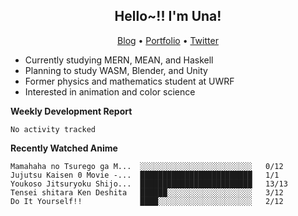 <h2 align="center">
  Hello~!! I'm Una!
</h2>

<p align="center">
  <a href="https://anarchy.website/">Blog</a> &bull;
  <a href="https://una-ada.github.io/">Portfolio</a> &bull;
  <a href="https://twitter.com/xn__z7x">Twitter</a>
</p>

- Currently studying MERN, MEAN, and Haskell
- Planning to study WASM, Blender, and Unity
- Former physics and mathematics student at UWRF
- Interested in animation and color science

**Weekly Development Report**

<!--START_SECTION:waka-->

```text
No activity tracked
```

<!--END_SECTION:waka-->

**Recently Watched Anime**

<!-- RECENT-ANIME:START -->

    Mamahaha no Tsurego ga M...  ░░░░░░░░░░░░░░░░░░░░░░░░░   0/12
    Jujutsu Kaisen 0 Movie -...  █████████████████████████   1/1
    Youkoso Jitsuryoku Shijo...  █████████████████████████   13/13
    Tensei shitara Ken Deshita   ██████░░░░░░░░░░░░░░░░░░░   3/12
    Do It Yourself!!             ████░░░░░░░░░░░░░░░░░░░░░   2/12
<!-- RECENT-ANIME:END -->
